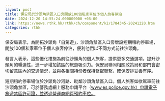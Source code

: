 ```yaml
---
layout: post
title: 保安局於沙頭角禁區入口旁開放100個私家車位予個人旅客停泊
date: 2024-12-20 14:55:24.000000000 +08:00
link: https://news.rthk.hk/rthk/ch/component/k2/1784345-20241220.htm
categories: rthk
---
```


保安局表示，為開拓沙頭角「自駕遊」，沙頭角禁區入口旁增設短期租約停車場，開放100個私家車位予個人旅客停泊，便利他們以不同方式前往沙頭角。
 
發言人表示，這些優化措施為前往沙頭角的個人旅客，提供更多交通選項，提升沙頭角的暢達性，進一步增加該區的旅遊吸引力。保安局聯同相關政策局和部門會密切留意區內的交通情況，並與各相關持份者保持緊密聯繫，確保安排妥善有序。
 
短期租約停車場位於沙頭角沙河路、毗鄰沙頭角禁區入口。個人旅客如欲駕車前往沙頭角禁區，可於警務處網上服務申請平台（www.es.police.gov.hk）申請電子旅遊禁區許可證，並透過營運商網頁預約車位。
